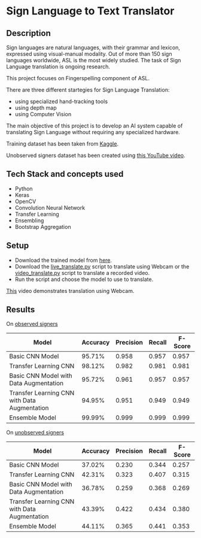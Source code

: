 # Sign Language to Text Translator

## Description

Sign languages are natural languages, with their grammar and lexicon, expressed using visual-manual modality. Out of more than 150 sign languages worldwide, ASL is the most widely studied. The task of Sign Language translation is ongoing research.

This project focuses on Fingerspelling component of ASL.

There are three different startegies for Sign Language Translation:

- using specialized hand-tracking tools
- using depth map
- using Computer Vision

The main objective of this project is to develop an AI system capable of translating Sign Language without requiring any specialized hardware.

Training dataset has been taken from [Kaggle](https://www.kaggle.com/grassknoted/asl-alphabet).

Unobserved signers dataset has been created using [this YouTube video](https://youtu.be/6_gXiBe9y9A).

## Tech Stack and concepts used

- Python
- Keras
- OpenCV
- Convolution Neural Network
- Transfer Learning
- Ensembling
- Bootstrap Aggregation

## Setup

- Download the trained model from [here](https://github.com/aniketsharma00411/sign-language-to-text-translator/tree/main/models).
- Download the [live_translate.py](https://github.com/aniketsharma00411/sign-language-to-text-translator/blob/main/live_translate.py) script to translate using Webcam or the [video_translate.py](https://github.com/aniketsharma00411/sign-language-to-text-translator/blob/main/video_translate.py) script to translate a recorded video.
- Run the script and choose the model to use to translate.

[This](https://youtu.be/TE6mQuVlylU) video demonstrates translation using Webcam.

## Results

On [observed signers](https://www.kaggle.com/grassknoted/asl-alphabet)

| Model                                        | Accuracy | Precision | Recall | F-Score |
| -------------------------------------------- | -------- | --------- | ------ | ------- |
| Basic CNN Model                              | 95.71%   | 0.958     | 0.957  | 0.957   |
| Transfer Learning CNN                        | 98.12%   | 0.982     | 0.981  | 0.981   |
| Basic CNN Model with Data Augmentation       | 95.72%   | 0.961     | 0.957  | 0.957   |
| Transfer Learning CNN with Data Augmentation | 94.95%   | 0.951     | 0.949  | 0.949   |
| Ensemble Model                               | 99.99%   | 0.999     | 0.999  | 0.999   |

On [unobserved signers](https://github.com/aniketsharma00411/sign-language-to-text-translator/tree/main/asl-alphabet)

| Model                                        | Accuracy | Precision | Recall | F-Score |
| -------------------------------------------- | -------- | --------- | ------ | ------- |
| Basic CNN Model                              | 37.02%   | 0.230     | 0.344  | 0.257   |
| Transfer Learning CNN                        | 42.31%   | 0.323     | 0.407  | 0.315   |
| Basic CNN Model with Data Augmentation       | 36.78%   | 0.259     | 0.368  | 0.269   |
| Transfer Learning CNN with Data Augmentation | 43.39%   | 0.422     | 0.434  | 0.380   |
| Ensemble Model                               | 44.11%   | 0.365     | 0.441  | 0.353   |
